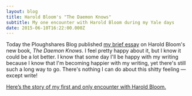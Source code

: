 ```yaml
---
layout: blog
title: Harold Bloom's "The Daemon Knows"
subtitle: My one encounter with Harold Bloom during my Yale days
date: 2015-06-10T16:22:00.000Z
---
```

Today the Ploughshares Blog published [my brief essay](http://blog.pshares.org/index.php/harold-blooms-song-of-self/) on Harold Bloom's new book, *The Daemon Knows*. I feel pretty happy about it, but I know it could be a lot better. I know that some day I'll be happy with my writing because I know that I'm becoming happier with my writing, yet there's still such a long way to go. There's nothing I can do about this shitty feeling — except write!

[Here’s the story of my first and only encounter with Harold Bloom.](http://blog.pshares.org/index.php/harold-blooms-song-of-self/)